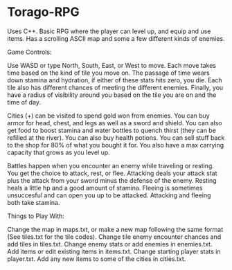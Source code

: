 # Torago-RPG
Uses C++. Basic RPG where the player can level up, and equip and use items. 
Has a scrolling ASCII map and some a few different kinds of enemies.

Game Controls:

Use WASD or type North, South, East, or West to move.
Each move takes time based on the kind of tile you move on.
The passage of time wears down stamina and hydration, if either of these stats hits zero, you die.
Each tile also has different chances of meeting the different enemies.
Finally, you have a radius of visibility around you based on the tile you are on and the time of day.

Cities (+) can be visited to spend gold won from enemies.
You can buy armor for head, chest, and legs as well as a sword and shield.
You can also get food to boost stamina and water bottles to quench thirst (they can be refilled at the river).
You can also buy health potions.
You can sell stuff back to the shop for 80% of what you bought it for.
You also have a max carrying capacity that grows as you level up.

Battles happen when you encounter an enemy while traveling or resting.
You get the choice to attack, rest, or flee.
Attacking deals your attack stat plus the attack from your sword minus the defense of the enemy.
Resting heals a little hp and a good amount of stamina.
Fleeing is sometimes unsuccesful and can open you up to be attacked.
Attacking and fleeing both take stamina.

Things to Play With:

Change the map in maps.txt, or make a new map following the same format (See tiles.txt for the tile codes).
Change tile enemy encounter chances and add tiles in tiles.txt.
Change enemy stats or add enemies in enemies.txt.
Add items or edit existing items in items.txt.
Change starting player stats in player.txt.
Add any new items to some of the cities in cities.txt.
